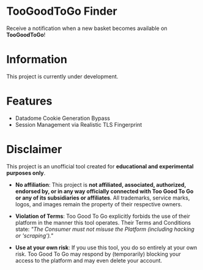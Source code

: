 # TooGoodToGo Finder
Receive a notification when a new basket becomes available on **TooGoodToGo**!

# Information
This project is currently under development.

# Features
* Datadome Cookie Generation Bypass
* Session Management via Realistic TLS Fingerprint

# Disclaimer
This project is an unofficial tool created for **educational and experimental purposes only**.

* **No affiliation**: This project is **not affiliated, associated, authorized, endorsed by, or in any way officially connected with Too Good To Go or any of its subsidiaries or affiliates**. All trademarks, service marks, logos, and images remain the property of their respective owners.

* **Violation of Terms**: Too Good To Go explicitly forbids the use of their platform in the manner this tool operates. Their Terms and Conditions state:
  *"The Consumer must not misuse the Platform (including hacking or 'scraping')."*

* **Use at your own risk**: If you use this tool, you do so entirely at your own risk. Too Good To Go may respond by (temporarily) blocking your access to the platform and may even delete your account.

